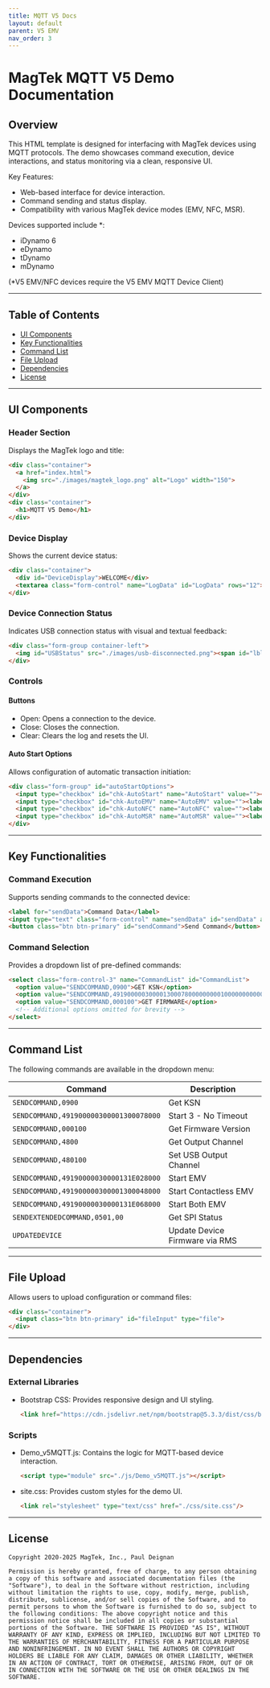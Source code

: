 ```yaml
---
title: MQTT V5 Docs
layout: default
parent: V5 EMV
nav_order: 3
---
```


# MagTek MQTT V5 Demo Documentation

## Overview

This HTML template is designed for interfacing with MagTek devices using MQTT protocols. The demo showcases command execution, device interactions, and status monitoring via a clean, responsive UI.

Key Features:
- Web-based interface for device interaction.
- Command sending and status display.
- Compatibility with various MagTek device modes (EMV, NFC, MSR).

Devices supported include *:
- iDynamo 6
- eDynamo
- tDynamo
- mDynamo

(*V5 EMV/NFC devices require the V5 EMV MQTT Device Client)

---

## Table of Contents

- [UI Components](#ui-components)
- [Key Functionalities](#key-functionalities)
- [Command List](#command-list)
- [File Upload](#file-upload)
- [Dependencies](#dependencies)
- [License](#license)

---

## UI Components

### Header Section
Displays the MagTek logo and title:
```html
<div class="container">
  <a href="index.html">
    <img src="./images/magtek_logo.png" alt="Logo" width="150">
  </a>
</div>
<div class="container">
  <h1>MQTT V5 Demo</h1>
</div>
```

### Device Display
Shows the current device status:
```html
<div class="container">
  <div id="DeviceDisplay">WELCOME</div>
  <textarea class="form-control" name="LogData" id="LogData" rows="12"></textarea>
</div>
```

### Device Connection Status
Indicates USB connection status with visual and textual feedback:
```html
<div class="form-group container-left">
  <img id="USBStatus" src="./images/usb-disconnected.png"><span id="lblUSBStatus">Disconnected</span>
</div>
```

### Controls
#### Buttons
- Open: Opens a connection to the device.
- Close: Closes the connection.
- Clear: Clears the log and resets the UI.

#### Auto Start Options
Allows configuration of automatic transaction initiation:
```html
<div class="form-group" id="autoStartOptions">
  <input type="checkbox" id="chk-AutoStart" name="AutoStart" value=""><label for="chk-AutoStart">Auto Start</label>
  <input type="checkbox" id="chk-AutoEMV" name="AutoEMV" value=""><label for="chk-AutoEMV">EMV</label>
  <input type="checkbox" id="chk-AutoNFC" name="AutoNFC" value=""><label for="chk-AutoNFC">NFC</label>
  <input type="checkbox" id="chk-AutoMSR" name="AutoMSR" value=""><label for="chk-AutoMSR">MSR</label>
</div>
```

---

## Key Functionalities

### Command Execution
Supports sending commands to the connected device:
```html
<label for="sendData">Command Data</label>
<input type="text" class="form-control" name="sendData" id="sendData" aria-describedby="helpId" value="SENDCOMMAND,0900">
<button class="btn btn-primary" id="sendCommand">Send Command</button>
```

### Command Selection
Provides a dropdown list of pre-defined commands:
```html
<select class="form-control-3" name="CommandList" id="CommandList">
  <option value="SENDCOMMAND,0900">GET KSN</option>
  <option value="SENDCOMMAND,491900000300001300078000000000100000000000000000084001">START 3 - No Timeout</option>
  <option value="SENDCOMMAND,000100">GET FIRMWARE</option>
  <!-- Additional options omitted for brevity -->
</select>
```

---

## Command List

The following commands are available in the dropdown menu:

| Command                                | Description                                |
|----------------------------------------|--------------------------------------------|
| `SENDCOMMAND,0900`                     | Get KSN                                    |
| `SENDCOMMAND,491900000300001300078000` | Start 3 - No Timeout                      |
| `SENDCOMMAND,000100`                   | Get Firmware Version                      |
| `SENDCOMMAND,4800`                     | Get Output Channel                        |
| `SENDCOMMAND,480100`                   | Set USB Output Channel                    |
| `SENDCOMMAND,49190000030000131E028000` | Start EMV                                 |
| `SENDCOMMAND,491900000300001300048000` | Start Contactless EMV                     |
| `SENDCOMMAND,49190000030000131E068000` | Start Both EMV                            |
| `SENDEXTENDEDCOMMAND,0501,00`          | Get SPI Status                            |
| `UPDATEDEVICE`                         | Update Device Firmware via RMS            |

---

## File Upload

Allows users to upload configuration or command files:
```html
<div class="container">
  <input class="btn btn-primary" id="fileInput" type="file">
</div>
```

---

## Dependencies

### External Libraries
- Bootstrap CSS: Provides responsive design and UI styling.
  ```html
  <link href="https://cdn.jsdelivr.net/npm/bootstrap@5.3.3/dist/css/bootstrap.min.css" rel="stylesheet">
  ```

### Scripts
- Demo_v5MQTT.js: Contains the logic for MQTT-based device interaction.
  ```html
  <script type="module" src="./js/Demo_v5MQTT.js"></script>
  ```

- site.css: Provides custom styles for the demo UI.
  ```html
  <link rel="stylesheet" type="text/css" href="./css/site.css"/>
  ```

---

## License

```plaintext
Copyright 2020-2025 MagTek, Inc., Paul Deignan

Permission is hereby granted, free of charge, to any person obtaining a copy of this software and associated documentation files (the "Software"), to deal in the Software without restriction, including without limitation the rights to use, copy, modify, merge, publish, distribute, sublicense, and/or sell copies of the Software, and to permit persons to whom the Software is furnished to do so, subject to the following conditions: The above copyright notice and this permission notice shall be included in all copies or substantial portions of the Software. THE SOFTWARE IS PROVIDED "AS IS", WITHOUT WARRANTY OF ANY KIND, EXPRESS OR IMPLIED, INCLUDING BUT NOT LIMITED TO THE WARRANTIES OF MERCHANTABILITY, FITNESS FOR A PARTICULAR PURPOSE AND NONINFRINGEMENT. IN NO EVENT SHALL THE AUTHORS OR COPYRIGHT HOLDERS BE LIABLE FOR ANY CLAIM, DAMAGES OR OTHER LIABILITY, WHETHER IN AN ACTION OF CONTRACT, TORT OR OTHERWISE, ARISING FROM, OUT OF OR IN CONNECTION WITH THE SOFTWARE OR THE USE OR OTHER DEALINGS IN THE SOFTWARE.